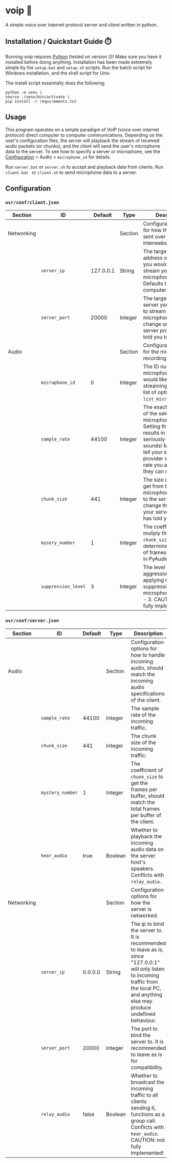 # voip 📢
A simple voice over internet protocol server and client written in python.

## Installation / Quickstart Guide ⏱️
Running voip requires [Python](<https://github.com/McSnurtle/voip.git>) (tested on version 3)! Make sure you have it installed before doing anything.
Installation has been made extremely simple by the `setup.bat` and `setup.sh` scripts. Run the batch script for Windows installation, and the shell script for Unix.

The install script essentially does the following:
```shell
python -m venv \
source ./venv/bin/activate \
pip install -r requirements.txt
```

## Usage
This program operates on a simple paradigm of VoIP (voice over internet protocol) direct computer to computer communications. Depending on the user's configuration files, the server will playback the stream of received audio packets (or chunks), and the client will send the user's microphone data to the server. To see how to specify a server or microphone, see the [Configuration](<https://github.com/McSnurtle/voip/.git>) > Audio > `microphone_id` for details.

Run `server.bat` or `server.sh` to accept and playback data from clients.
Run `client.bat ` or `client.sh` to send microphone data to a server.

## Configuration
### `usr/conf/client.json`
| Section | ID | Default | Type | Description |
|---------|----|---------|------|-------------|
| Networking | | | Section | Configuration options for how things are sent over the interwebs. |
| | `server_ip` | 127.0.0.1 | String | The target IPv4 address of the server you would like to stream your microphone to. Defaults to your own computer. |
| | `server_port` | 20000 | Integer | The target port of the server you would like to stream your microphone to. Do not change unless your server provider has told you to. |
| Audio | | | Section | Configuration options for the microphone recording setup. |
| | `microphone_id` | 0 | Integer | The ID number of the microphone you would like to use for streaming. To see a list of options, run `list_microphones.bat`. |
| | `sample_rate` | 44100 | Integer | The exact sample rate of the selected microphone. Careful! Setting this wrong results in some seriously funky sounds! Make sure to tell your server provider what sample rate you are using so they can match it. |
| | `chunk_size` | 441 | Integer | The size of chunks to get from the microphone and send to the server. Do not change this unless your server provider has told you to. |
| | `mysery_number` | 1 | Integer | The coefficient to muliply the `chunk_size` with to determine the number of frames per buffer in PyAudio. |
| | `suppression_level` | 3 | Integer | The level of aggression when applying noise suppression to the microphone. Range: 1 - 3. CAUTION: not fully implemented. |

### `usr/conf/server.json`
| Section | ID | Default | Type | Description |
|---------|----|---------|------|-------------|
| Audio | | | Section | Configuration options for how to handle incoming audio, should match the incoming audio specifications of the client. |
| | `sample_rate` | 44100 | Integer | The sample rate of the incoming traffic. |
| | `chunk_size` | 441 | Integer | The chunk size of the incoming traffic. |
| | `mystery_number` | 1 | Integer | The coefficient of `chunk_size` to get the frames per buffer, should match the total frames per buffer of the client. |
| | `hear_audio` | true | Boolean | Whether to playback the incoming audio data on the server host's speakers. Conflicts with `relay_audio`. |
| Networking | | | Section | Configuration options for how the server is networked. |
| | `server_ip` | 0.0.0.0 | String | The ip to bind the server to. It is recommended to leave as is, since "127.0.0.1" will only listen to incoming traffic from the local PC, and anything else may produce undefined behaviour. |
| | `server_port` | 20000 | Integer | The port to bind the server to. It is recommended to leave as is for compatibility. |
| | `relay_audio` | false | Boolean | Whether to broadcast the incoming traffic to all clients sending it, functions as a group call. Conflicts with `hear_audio`. CAUTION: not fully implemented! |
